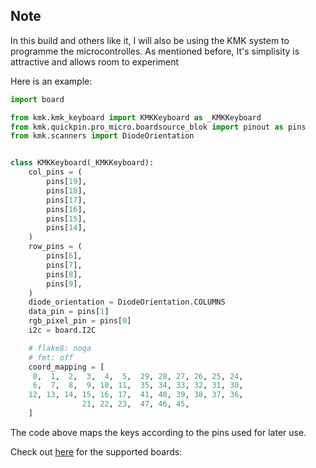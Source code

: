 ## Note ##
In this build and others like it, I will also be using the KMK system to programme the microcontrolles.
As mentioned before, It's simplisity is attractive and allows room to experiment

Here is an example:

```python
import board

from kmk.kmk_keyboard import KMKKeyboard as _KMKKeyboard
from kmk.quickpin.pro_micro.boardsource_blok import pinout as pins
from kmk.scanners import DiodeOrientation


class KMKKeyboard(_KMKKeyboard):
    col_pins = (
        pins[19],
        pins[18],
        pins[17],
        pins[16],
        pins[15],
        pins[14],
    )
    row_pins = (
        pins[6],
        pins[7],
        pins[8],
        pins[9],
    )
    diode_orientation = DiodeOrientation.COLUMNS
    data_pin = pins[1]
    rgb_pixel_pin = pins[0]
    i2c = board.I2C

    # flake8: noqa
    # fmt: off
    coord_mapping = [
     0,  1,  2,  3,  4,  5,  29, 28, 27, 26, 25, 24,
     6,  7,  8,  9, 10, 11,  35, 34, 33, 32, 31, 30,
    12, 13, 14, 15, 16, 17,  41, 40, 39, 38, 37, 36,
                21, 22, 23,  47, 46, 45,
    ]
```
The code above maps the keys according to the pins used for later use.

Check out [here]( https://kmkfw.io/Officially_Supported_Microcontrollers/) for the supported boards:
